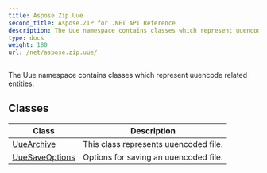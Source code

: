 ```yaml
---
title: Aspose.Zip.Uue
second_title: Aspose.ZIP for .NET API Reference
description: The Uue namespace contains classes which represent uuencode related entities
type: docs
weight: 180
url: /net/aspose.zip.uue/
---
```

The Uue namespace contains classes which represent uuencode related entities.

## Classes

| Class | Description |
| --- | --- |
| [UueArchive](./uuearchive/) | This class represents uuencoded file. |
| [UueSaveOptions](./uuesaveoptions/) | Options for saving an uuencoded file. |


